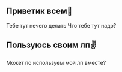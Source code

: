 ## Приветик всем🌚
Тебе тут нечего делать
Что тебе тут надо?
<!--
**kurillweasnk/kurillweasnk** is a ✨ _special_ ✨ repository because its `README.md` (this file) appears on your GitHub profile.

Here are some ideas to get you started:

- 🔭 Сейчас я занимаюсь ЛонгПоллом ВКонтакте
- ⚡ Бегу как флэш от вируса
-->

## Пользуюсь своим лп✌️
Может по используем мой лп вместе?


